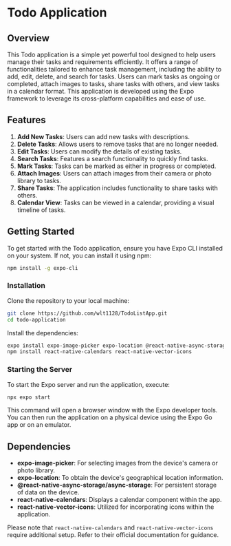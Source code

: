 
# Todo Application

## Overview

This Todo application is a simple yet powerful tool designed to help users manage their tasks and requirements efficiently. It offers a range of functionalities tailored to enhance task management, including the ability to add, edit, delete, and search for tasks. Users can mark tasks as ongoing or completed, attach images to tasks, share tasks with others, and view tasks in a calendar format. This application is developed using the Expo framework to leverage its cross-platform capabilities and ease of use.

## Features

1. **Add New Tasks**: Users can add new tasks with descriptions.
2. **Delete Tasks**: Allows users to remove tasks that are no longer needed.
3. **Edit Tasks**: Users can modify the details of existing tasks.
4. **Search Tasks**: Features a search functionality to quickly find tasks.
5. **Mark Tasks**: Tasks can be marked as either in progress or completed.
6. **Attach Images**: Users can attach images from their camera or photo library to tasks.
7. **Share Tasks**: The application includes functionality to share tasks with others.
8. **Calendar View**: Tasks can be viewed in a calendar, providing a visual timeline of tasks.

## Getting Started

To get started with the Todo application, ensure you have Expo CLI installed on your system. If not, you can install it using npm:

```sh
npm install -g expo-cli
```

### Installation

Clone the repository to your local machine:

```sh
git clone https://github.com/wlt1128/TodoListApp.git
cd todo-application
```

Install the dependencies:

```sh
expo install expo-image-picker expo-location @react-native-async-storage/async-storage
npm install react-native-calendars react-native-vector-icons
```

### Starting the Server

To start the Expo server and run the application, execute:

```sh
npx expo start
```

This command will open a browser window with the Expo developer tools. You can then run the application on a physical device using the Expo Go app or on an emulator.

## Dependencies

- **expo-image-picker**: For selecting images from the device's camera or photo library.
- **expo-location**: To obtain the device's geographical location information.
- **@react-native-async-storage/async-storage**: For persistent storage of data on the device.
- **react-native-calendars**: Displays a calendar component within the app.
- **react-native-vector-icons**: Utilized for incorporating icons within the application.

Please note that `react-native-calendars` and `react-native-vector-icons` require additional setup. Refer to their official documentation for guidance.


